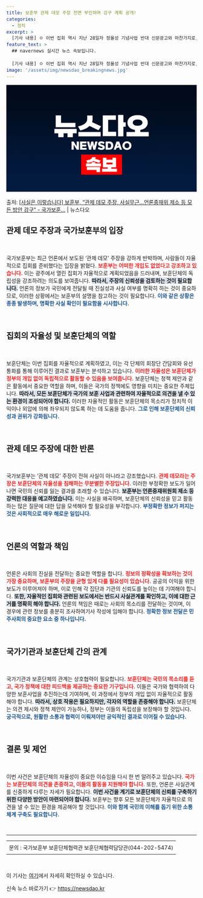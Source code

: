 ```yaml
---
title: 보훈부 관제 데모 주장 전면 부인하며 강구 계획 공개!
categories:
  - 정치
excerpt: >
  [기사 내용] ㅇ 이번 집회 역시 지난 28일자 정율성 기념사업 반대 신문광고와 마찬가지로, 국가보훈부 개입…
feature_text: >
  ## navernews 실시간 뉴스 속보입니다.

  [기사 내용] ㅇ 이번 집회 역시 지난 28일자 정율성 기념사업 반대 신문광고와 마찬가지로, 국가보훈부 개입…
image: '/assets/img/newsdao_breakingnews.jpg'
---
```


![뉴스다오 속보](/assets/img/newsdao_breakingnews.jpg)

<p>출처: <a href="https://newsdao.kr/1765" rel="dofollow">[사실은 이렇습니다] 보훈부, “관제 데모 주장, 사실무근…언론중재위 제소 등 모든 방안 강구” - 국가보훈…</a> | 뉴스다오</p>

<h2 data-ke-size="size26">관제 데모 주장과 국가보훈부의 입장</h2>

<p data-ke-size="size16">&nbsp;</p>

국가보훈부는 최근 언론에서 보도된 ‘관제 데모’ 주장을 강하게 반박하며, 사람들이 자율적으로 집회를 준비했다는 입장을 밝혔다. <b><span style="color: #ee2323;">보훈부는 어떠한 개입도 없었다고 강조하고 있습니다.</span></b> 이는 광주에서 열린 집회가 자율적으로 계획되었음을 드러내며, 보훈단체의 독립성을 강조하려는 의도를 보여줍니다. <b><span style="background-color: #21538527;">따라서, 주장의 신뢰성을 검토하는 것이 필요합니다.</span></b> 언론의 정보가 국민에게 전달될 때 진실성과 사실 여부를 명확히 하는 것이 중요하므로, 이러한 상황에서는 보훈부의 설명을 참고하는 것이 필요합니다. <b><span style="color: #1a5490;">이와 같은 상황은 종종 발생하며, 명확한 사실 확인이 필요함을 시사합니다.</span></b>

<p data-ke-size="size16">&nbsp;</p>

<h2 data-ke-size="size26">집회의 자율성 및 보훈단체의 역할</h2>

<p data-ke-size="size16">&nbsp;</p>

보훈단체는 이번 집회를 자율적으로 계획하였고, 이는 각 단체의 회장단 간담회와 유선 통화를 통해 이루어진 결과로 보훈부는 분석하고 있습니다. <b><span style="color: #ee2323;">이러한 자율성은 보훈단체가 정부의 개입 없이 독립적으로 활동할 수 있음을 보여줍니다.</span></b> 보훈단체는 정책 제안과 같은 활동에서 중요한 역할을 하며, 이들은 국가의 정책에도 영향을 미치는 중요한 주체입니다. <b><span style="background-color: #21538527;">따라서, 모든 보훈단체가 국가의 보훈 사업과 관련하여 자율적으로 의견을 낼 수 있는 환경이 조성되어야 합니다.</span></b> 이러한 자율적인 활동은 보훈단체의 목소리가 정치적 이익이나 외압에 의해 좌우되지 않도록 하는 데 도움을 줍니다. <b><span style="color: #1a5490;">그로 인해 보훈단체의 신뢰성과 권위가 강화됩니다.</span></b>

<p data-ke-size="size16">&nbsp;</p>

<h2 data-ke-size="size26">관제 데모 주장에 대한 반론</h2>

<p data-ke-size="size16">&nbsp;</p>

국가보훈부는 ‘관제 데모’ 주장이 전혀 사실이 아니라고 강조했습니다. <b><span style="color: #ee2323;">관제 데모라는 주장은 보훈단체의 자율성을 침해하는 무분별한 주장입니다.</span></b> 이러한 부정확한 보도가 일어나면 국민의 신뢰를 잃는 결과를 초래할 수 있습니다. <b><span style="background-color: #21538527;">보훈부는 언론중재위원회 제소 등 강력한 대응을 예고하였습니다.</span></b> 이는 사실을 왜곡하며, 보훈단체의 신뢰성을 믿고 활동하는 많은 질문에 대한 답을 모색해야 할 필요성을 부각합니다. <b><span style="color: #1a5490;">부정확한 정보가 퍼지는 것은 사회적으로 매우 해로운 일입니다.</span></b>

<p data-ke-size="size16">&nbsp;</p>

<h2 data-ke-size="size26">언론의 역할과 책임</h2>

<p data-ke-size="size16">&nbsp;</p>

언론은 사회의 진실을 전달하는 중요한 역할을 합니다. <b><span style="color: #ee2323;">정보의 정확성을 확보하는 것이 가장 중요하며, 보훈부의 주장을 균형 있게 다룰 필요성이 있습니다.</span></b> 공공의 이익을 위한 보도가 이루어져야 하며, 이로 인해 각 집단과 기관의 신뢰도를 높이는 데 기여해야 합니다. <b><span style="background-color: #21538527;">또한, 자율적인 집회와 관련된 보도에서는 반드시 사실관계를 확인하고, 이에 대한 근거를 명확히 해야 합니다.</span></b> 언론의 책임은 때로는 사회의 목소리를 전달하는 것이며, 이 경우에 관련 정보를 충분히 조사하여기사 작성에 임해야 합니다. <b><span style="color: #1a5490;">정확한 정보 전달은 민주사회의 중요한 요소 중 하나입니다.</span></b>

<p data-ke-size="size16">&nbsp;</p>

<h2 data-ke-size="size26">국가기관과 보훈단체 간의 관계</h2>

<p data-ke-size="size16">&nbsp;</p>

국가기관과 보훈단체의 관계는 상호협력이 필요합니다. <b><span style="color: #ee2323;">보훈단체는 국민의 목소리를 듣고, 국가 정책에 대한 피드백을 제공하는 중요한 기구입니다.</span></b> 이들은 국가와 협력하여 다양한 보훈사업을 추진하는데 기여하며, 이 과정에서 정부의 개입 없이 자율적으로 활동해야 합니다. <b><span style="background-color: #21538527;">따라서, 상호 작용은 필요하지만, 각자의 역할을 존중해야 합니다.</span></b> 보훈단체는 의견 제시와 정책 제안이 가능하나, 정부는 이들의 독립성을 보장해야 할 것입니다. <b><span style="color: #1a5490;">궁극적으로, 원활한 소통과 협력이 이뤄져야만 공익적인 결과로 이어질 수 있습니다.</span></b>

<p data-ke-size="size16">&nbsp;</p>

<h2 data-ke-size="size26">결론 및 제언</h2>

<p data-ke-size="size16">&nbsp;</p>

이번 사건은 보훈단체의 자율성이 중요한 이슈임을 다시 한 번 알려주고 있습니다. <b><span style="color: #ee2323;">국가는 보훈단체의 의견을 존중하고, 이들의 활동을 지원해야 합니다.</span></b> 또한, 언론은 사실관계를 신중하게 다루는 자세가 필요합니다. <b><span style="background-color: #21538527;">이번 사건을 계기로 보훈단체의 신뢰를 구축하기 위한 다양한 방안이 마련되어야 합니다.</span></b> 보훈부는 향후 모든 보훈단체가 자율적으로 의견을 낼 수 있는 환경을 제공해야 할 것입니다. <b><span style="color: #1a5490;">이와 함께 국민의 이해를 돕기 위한 소통 체계 구축도 필요합니다.</span></b>

<p data-ke-size="size16">&nbsp;</p>

<hr />

<table style="width: 100%; border-collapse: collapse;">
<tbody>
<tr>
<td style="text-align: center; height: 30px;">문의 : 국가보훈부 보훈단체협력관 보훈단체협력담당관(044-202-5474)</td>
</tr>
</tbody>
</table>

<p data-ke-size="size16">&nbsp;</p>

이 기사는 <a href="https://newsdao.kr/1765">여기</a>에서 자세히 확인하실 수 있습니다. 

신속 뉴스 바로가기 👉 <a href="https://newsdao.kr" rel="dofollow">https://newsdao.kr</a>


